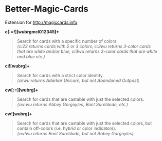 # Better-Magic-Cards
Extension for http://magiccards.info

**c[:=!][wubrgmcl012345]+**  
> Search for cards with a specific number of colors.  
> *(c:23 returns cards with 2 or 3 colors, c:3wu returns 3-color cards that are white and/or blue, c!3wu returns 3-color cards that are white and blue etc.)*

**ci![wubrg]+**  
> Search for cards with a strict color identity.  
> *(ci!wu returns Adarkar Unicorn, but not Abandoned Outpost)*

**cw[:=][wubrg]+**  
> Search for cards that are castable with just the selected colors.  
> *(cw:wu returns Abbey Gargoyles, Bant Sureblade, etc.)*

**cw![wubrg]+**  
> Search for cards that are castable with just the selected colors, but contain off-colors (i.e. hybrid or color indicators).  
> *(cw!wu returns Bant Sureblade, but not Abbey Gargoyles)*
